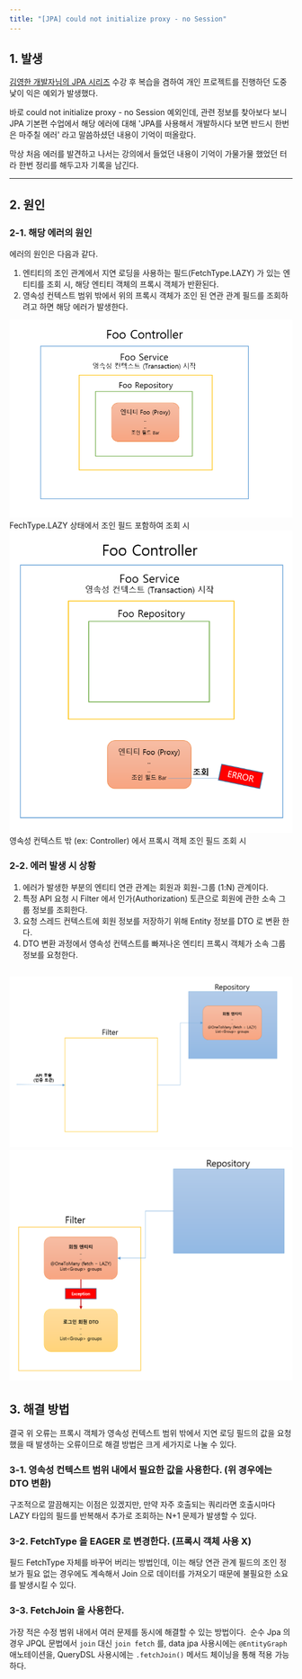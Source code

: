 ```yaml
---
title: "[JPA] could not initialize proxy - no Session"
---
```


## 1. 발생

[김영한 개발자님의 JPA 시리즈](https://www.inflearn.com/roadmaps/149) 수강 후 복습을 겸하여 개인 프로젝트를 진행하던 도중 낯이 익은 예외가 발생했다. 

바로 could not initialize proxy - no Session 예외인데, 관련 정보를 찾아보다 보니 JPA 기본편 수업에서 해당 에러에 대해 'JPA를 사용해서 개발하시다 보면 반드시 한번은 마주칠 에러' 라고 말씀하셨던 내용이 기억이 떠올랐다. 

막상 처음 에러를 발견하고 나서는 강의에서 들었던 내용이 기억이 가물가물 했었던 터라 한번 정리를 해두고자 기록을 남긴다.

---

## 2. 원인

### 2-1. 해당 에러의 원인

에러의 원인은 다음과 같다.

1. 엔티티의 조인 관계에서 지연 로딩을 사용하는 필드(FetchType.LAZY) 가 있는 엔티티를 조회 시, 해당 엔티티 객체의 프록시 객체가 반환된다.
2. 영속성 컨텍스트 범위 밖에서 위의 프록시 객체가 조인 된 연관 관계 필드를 조회하려고 하면 해당 에러가 발생한다.

![](/assets/images/ghost_images/2022/09/image-10.png)FechType.LAZY 상태에서 조인 필드 포함하여 조회 시![](/assets/images/ghost_images/2022/09/image-12.png)영속성 컨텍스트 밖 (ex: Controller) 에서 프록시 객체 조인 필드 조회 시
### 2-2. 에러 발생 시 상황

1. 에러가 발생한 부분의 엔티티 연관 관계는 회원과 회원-그룹 (1:N) 관계이다.
2. 특정 API 요청 시 Filter 에서 인가(Authorization) 토큰으로 회원에 관한 소속 그룹 정보를 조회한다.
3. 요청 스레드 컨텍스트에 회원 정보를 저장하기 위해 Entity 정보를 DTO 로 변환 한다.
4. DTO 변환 과정에서 영속성 컨텍스트를 빠져나온 엔티티 프록시 객체가 소속 그룹 정보를 요청한다.

![](/assets/images/ghost_images/2022/09/image-13.png)![](/assets/images/ghost_images/2022/09/image-17.png)
---

## 3. 해결 방법

결국 위 오류는 프록시 객체가 영속성 컨텍스트 범위 밖에서 지연 로딩 필드의 값을 요청 했을 때 발생하는 오류이므로 해결 방법은 크게 세가지로 나눌 수 있다.

### 3-1. 영속성 컨텍스트 범위 내에서 필요한 값을 사용한다. (위 경우에는 DTO 변환)

구조적으로 깔끔해지는 이점은 있겠지만, 만약 자주 호출되는 쿼리라면 호출시마다 LAZY 타입의 필드를 반복해서 추가로 조회하는 N+1 문제가 발생할 수 있다.

### 3-2. FetchType 을 EAGER 로 변경한다. (프록시 객체 사용 X)

필드 FetchType 자체를 바꾸어 버리는 방법인데, 이는 해당 연관 관계 필드의 조인 정보가 필요 없는 경우에도 계속해서 Join 으로 데이터를 가져오기 때문에 불필요한 소요를 발생시킬 수 있다.

### 3-3. FetchJoin 을 사용한다. 

가장 적은 수정 범위 내에서 여러 문제를 동시에 해결할 수 있는 방법이다.  순수 Jpa 의 경우 JPQL 문법에서 `join` 대신 `join fetch` 를, data jpa 사용시에는 `@EntityGraph` 애노테이션을, QueryDSL 사용시에는 `.fetchJoin()` 메서드 체이닝을 통해 적용 가능하다.

